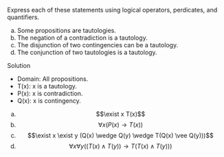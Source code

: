 Express each of these statements using logical operators, perdicates, and quantifiers.

1. Some propositions are tautologies.
1. The negation of a contradiction is a tautology.
1. The disjunction of two contingencies can be a tautology.
1. The conjunction of two tautologies is a tautology.

Solution

+ Domain: All propositions.
+ T(x): x is a tautology.
+ P(x): x is contradiction.
+ Q(x): x is contingency.

1. $$\exist x T(x)$$
1. $$\forall x (P(x) \rightarrow T(x))$$
2. $$\exist x \exist y (Q(x) \wedge Q(y) \wedge T(Q(x) \vee Q(y)))$$
3. $$\forall x \forall y ((T(x) \wedge T(y)) \rightarrow T(T(x) \wedge T(y)))$$


<style type="text/css">
    ol { list-style-type: lower-alpha; }
</style>